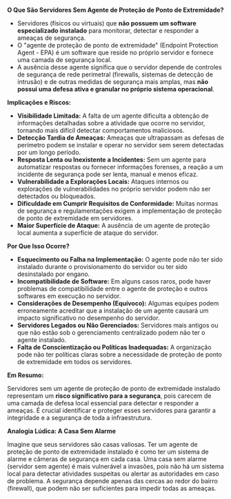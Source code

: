 **O Que São Servidores Sem Agente de Proteção de Ponto de Extremidade?**

* Servidores (físicos ou virtuais) que **não possuem um software especializado instalado** para monitorar, detectar e responder a ameaças de segurança.
* O "agente de proteção de ponto de extremidade" (Endpoint Protection Agent - EPA) é um software que reside no próprio servidor e fornece uma camada de segurança local.
* A ausência desse agente significa que o servidor depende de controles de segurança de rede perimetral (firewalls, sistemas de detecção de intrusão) e de outras medidas de segurança mais amplas, mas **não possui uma defesa ativa e granular no próprio sistema operacional**.

**Implicações e Riscos:**

* **Visibilidade Limitada:** A falta de um agente dificulta a obtenção de informações detalhadas sobre a atividade que ocorre no servidor, tornando mais difícil detectar comportamentos maliciosos.
* **Detecção Tardia de Ameaças:** Ameaças que ultrapassam as defesas de perímetro podem se instalar e operar no servidor sem serem detectadas por um longo período.
* **Resposta Lenta ou Inexistente a Incidentes:** Sem um agente para automatizar respostas ou fornecer informações forenses, a reação a um incidente de segurança pode ser lenta, manual e menos eficaz.
* **Vulnerabilidade a Explorações Locais:** Ataques internos ou explorações de vulnerabilidades no próprio servidor podem não ser detectados ou bloqueados.
* **Dificuldade em Cumprir Requisitos de Conformidade:** Muitas normas de segurança e regulamentações exigem a implementação de proteção de ponto de extremidade em servidores.
* **Maior Superfície de Ataque:** A ausência de um agente de proteção local aumenta a superfície de ataque do servidor.

**Por Que Isso Ocorre?**

* **Esquecimento ou Falha na Implementação:** O agente pode não ter sido instalado durante o provisionamento do servidor ou ter sido desinstalado por engano.
* **Incompatibilidade de Software:** Em alguns casos raros, pode haver problemas de compatibilidade entre o agente de proteção e outros softwares em execução no servidor.
* **Considerações de Desempenho (Equívoco):** Algumas equipes podem erroneamente acreditar que a instalação de um agente causará um impacto significativo no desempenho do servidor.
* **Servidores Legados ou Não Gerenciados:** Servidores mais antigos ou que não estão sob o gerenciamento centralizado podem não ter o agente instalado.
* **Falta de Conscientização ou Políticas Inadequadas:** A organização pode não ter políticas claras sobre a necessidade de proteção de ponto de extremidade em todos os servidores.

**Em Resumo:**

Servidores sem um agente de proteção de ponto de extremidade instalado representam um **risco significativo para a segurança**, pois carecem de uma camada de defesa local essencial para detectar e responder a ameaças. É crucial identificar e proteger esses servidores para garantir a integridade e a segurança de toda a infraestrutura.

**Analogia Lúdica: A Casa Sem Alarme**

Imagine que seus servidores são casas valiosas. Ter um agente de proteção de ponto de extremidade instalado é como ter um sistema de alarme e câmeras de segurança em cada casa. Uma casa sem alarme (servidor sem agente) é mais vulnerável a invasões, pois não há um sistema local para detectar atividades suspeitas ou alertar as autoridades em caso de problema. A segurança depende apenas das cercas ao redor do bairro (firewall), que podem não ser suficientes para impedir todas as ameaças.